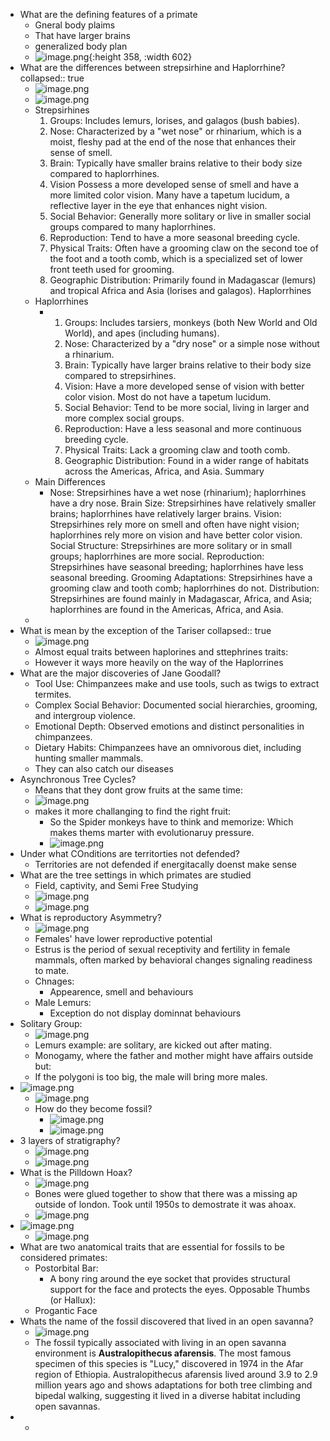- What are the defining features of a primate
	- Gneral body plaims
	- That have larger brains
	- generalized body plan
	- ![image.png](../assets/image_1715775145423_0.png){:height 358, :width 602}
- What are the differences between strepsirhine and Haplorrhine?
  collapsed:: true
	- ![image.png](../assets/image_1715775398583_0.png)
	- ![image.png](../assets/image_1715775470169_0.png)
	- Strepsirhines
	  1. Groups: Includes lemurs, lorises, and galagos (bush babies).
	  2. Nose: Characterized by a "wet nose" or rhinarium, which is a moist, fleshy pad at the end of the nose that enhances their sense of smell.
	  3. Brain: Typically have smaller brains relative to their body size compared to haplorrhines.
	  4. Vision Possess a more developed sense of smell and have a more limited color vision. Many have a tapetum lucidum, a reflective layer in the eye that enhances night vision.
	  5. Social Behavior: Generally more solitary or live in smaller social groups compared to many haplorrhines.
	  6. Reproduction: Tend to have a more seasonal breeding cycle.
	  7. Physical Traits:  Often have a grooming claw on the second toe of the foot and a tooth comb, which is a specialized set of lower front teeth used for grooming.
	  8. Geographic Distribution: Primarily found in Madagascar (lemurs) and tropical Africa and Asia (lorises and galagos).
	  Haplorrhines
	- Haplorrhines
		- 1. Groups: Includes tarsiers, monkeys (both New World and Old World), and apes (including humans).
		  2. Nose:  Characterized by a "dry nose" or a simple nose without a rhinarium.
		  3. Brain: Typically have larger brains relative to their body size compared to strepsirhines.
		  4. Vision: Have a more developed sense of vision with better color vision. Most do not have a tapetum lucidum.
		  5. Social Behavior: Tend to be more social, living in larger and more complex social groups.
		  6. Reproduction: Have a less seasonal and more continuous breeding cycle.
		  7. Physical Traits: Lack a grooming claw and tooth comb.
		  8. Geographic Distribution: Found in a wider range of habitats across the Americas, Africa, and Asia.
		  Summary
	- Main Differences
		- Nose: Strepsirhines have a wet nose (rhinarium); haplorrhines have a dry nose.
		  Brain Size: Strepsirhines have relatively smaller brains; haplorrhines have relatively larger brains.
		  Vision: Strepsirhines rely more on smell and often have night vision; haplorrhines rely more on vision and have better color vision.
		  Social Structure: Strepsirhines are more solitary or in small groups; haplorrhines are more social.
		  Reproduction: Strepsirhines have seasonal breeding; haplorrhines have less seasonal breeding.
		  Grooming Adaptations: Strepsirhines have a grooming claw and tooth comb; haplorrhines do not.
		  Distribution: Strepsirhines are found mainly in Madagascar, Africa, and Asia; haplorrhines are found in the Americas, Africa, and Asia.
	-
- What is mean by the exception of the Tariser
  collapsed:: true
	- ![image.png](../assets/image_1715775588999_0.png)
	- Almost equal traits between haplorines and sttephrines traits:
	- However it ways more heavily on the way of the Haplorrines
- What are the major discoveries of Jane Goodall?
	- Tool Use: Chimpanzees make and use tools, such as twigs to extract termites.
	- Complex Social Behavior: Documented social hierarchies, grooming, and intergroup violence.
	- Emotional Depth: Observed emotions and distinct personalities in chimpanzees.
	- Dietary Habits: Chimpanzees have an omnivorous diet, including hunting smaller mammals.
	- They can also catch our diseases
- Asynchronous Tree Cycles?
	- Means that they dont grow fruits at the same time:
	- ![image.png](../assets/image_1715775967637_0.png)
	- makes it more challanging to find the right fruit:
		- So the Spider monkeys have to think and memorize: Which makes thems marter with evolutionaruy pressure.
		- ![image.png](../assets/image_1715776075073_0.png)
- Under what COnditions are territorties not defended?
	- Territories are not defended if energitacally doenst make sense
- What are the tree settings in which primates are studied
	- Field, captivity, and Semi Free Studying
	- ![image.png](../assets/image_1715776401658_0.png)
	- ![image.png](../assets/image_1715776418509_0.png)
- What is reproductory Asymmetry?
	- ![image.png](../assets/image_1715776477176_0.png)
	- Females' have lower reproductive potential
	- Estrus is the period of sexual receptivity and fertility in female mammals, often marked by behavioral changes signaling readiness to mate.
	- Chnages:
		- Appearence, smell and behaviours
	- Male Lemurs:
		- Exception do not display dominnat behaviours
- Solitary Group:
	- ![image.png](../assets/image_1715776611352_0.png)
	- Lemurs example: are solitary, are kicked out after mating.
	- Monogamy, where the father and mother might have affairs outside but:
	- If the polygoni is too big, the male will bring more males.
- ![image.png](../assets/image_1715776898347_0.png)
	- ![image.png](../assets/image_1715776905656_0.png)
	- How do they become fossil?
		- ![image.png](../assets/image_1715776934816_0.png)
		- ![image.png](../assets/image_1715776954679_0.png)
- 3 layers of stratigraphy?
	- ![image.png](../assets/image_1715776981773_0.png)
	- ![image.png](../assets/image_1715776996264_0.png)
- What is the Pilldown Hoax?
	- ![image.png](../assets/image_1715777090787_0.png)
	- Bones were glued together to show that there was a missing ap outside of london. Took until 1950s to demostrate it was ahoax.
	- ![image.png](../assets/image_1715777177838_0.png)
- ![image.png](../assets/image_1715777268328_0.png)
	- ![image.png](../assets/image_1715777274318_0.png)
- What are two anatomical traits that are essential for fossils to be considered primates:
	- Postorbital Bar:
		- A bony ring around the eye socket that provides structural support for the face and protects the eyes.
		  Opposable Thumbs (or Hallux):
	- Progantic Face
- Whats the name of the fossil discovered that lived in an open savanna?
	- ![image.png](../assets/image_1715777435381_0.png)
	- The fossil typically associated with living in an open savanna environment is **Australopithecus afarensis**. The most famous specimen of this species is "Lucy," discovered in 1974 in the Afar region of Ethiopia. Australopithecus afarensis lived around 3.9 to 2.9 million years ago and shows adaptations for both tree climbing and bipedal walking, suggesting it lived in a diverse habitat including open savannas.
-
	-